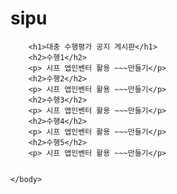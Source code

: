 # sipu
<html>
	<head>
		<meta charset="utf-8">
		<title>수행평가 공지 페이지</title>
	</head>
	<body>
		
		<h1>대충 수행평가 공지 게시판</h1>
		<h2>수행1</h2>
		<p> 시프 앱인벤터 활용 ~~~만들기</p>
		<h2>수행2</h2>
		<p> 시프 앱인벤터 활용 ~~~만들기</p>
		<h2>수행3</h2>
		<p> 시프 앱인벤터 활용 ~~~만들기</p>
		<h2>수행4</h2>
		<p> 시프 앱인벤터 활용 ~~~만들기</p>
		<h2>수행5</h2>
		<p> 시프 앱인벤터 활용 ~~~만들기</p>
		
		
	</body>
</html>
